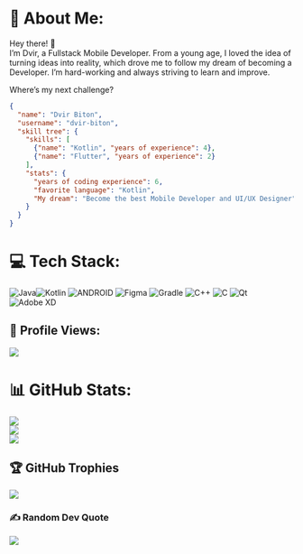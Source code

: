 # 💫 About Me:

Hey there! 👋  
I’m Dvir, a Fullstack Mobile Developer.
From a young age, I loved the idea of turning ideas into reality,
which drove me to follow my dream of becoming a Developer.
I’m hard-working and always striving to learn and improve.

Where’s my next challenge?

```json
{
  "name": "Dvir Biton",
  "username": "dvir-biton",
  "skill tree": {
    "skills": [
      {"name": "Kotlin", "years of experience": 4},
      {"name": "Flutter", "years of experience": 2}
    ],
    "stats": {
      "years of coding experience": 6,
      "favorite language": "Kotlin",
      "My dream": "Become the best Mobile Developer and UI/UX Designer"
    }
  }
}
```

# 💻 Tech Stack:
![Java](https://img.shields.io/badge/java-%23ED8B00.svg?style=for-the-badge&logo=openjdk&logoColor=white)![Kotlin](https://img.shields.io/badge/kotlin-%230095D5.svg?style=for-the-badge&logo=kotlin&logoColor=white) ![ANDROID](https://img.shields.io/badge/android-%2320232a.svg?style=for-the-badge&logo=android&logoColor=%a4c639) ![Figma](https://img.shields.io/badge/figma-%23F24E1E.svg?style=for-the-badge&logo=figma&logoColor=white) ![Gradle](https://img.shields.io/badge/Gradle-02303A.svg?style=for-the-badge&logo=Gradle&logoColor=white) ![C++](https://img.shields.io/badge/c++-%2300599C.svg?style=for-the-badge&logo=c%2B%2B&logoColor=white) ![C](https://img.shields.io/badge/c-%2300599C.svg?style=for-the-badge&logo=c&logoColor=white) ![Qt](https://img.shields.io/badge/Qt-%23217346.svg?style=for-the-badge&logo=Qt&logoColor=white) ![Adobe XD](https://img.shields.io/badge/Adobe%20XD-470137?style=for-the-badge&logo=Adobe%20XD&logoColor=#FF61F6)

## 👤 Profile Views:
[![](https://visitcount.itsvg.in/api?id=fylora&label=Views&icon=0&pretty=true)](https://visitcount.itsvg.in)

# 📊 GitHub Stats:
![](https://github-readme-stats.vercel.app/api?username=dvir-biton&show_icons=true&theme=radical)<br/>
![](https://github-readme-streak-stats.herokuapp.com/?user=dvir-biton&theme=dark&hide_border=false)<br/>
![](https://github-readme-stats.vercel.app/api/top-langs/?username=dvir-biton&theme=dark&hide_border=false&include_all_commits=true&count_private=false&layout=compact)

## 🏆 GitHub Trophies
![](https://github-profile-trophy.vercel.app/?username=dvir-biton&theme=radical&no-frame=false&no-bg=true&margin-w=4)

### ✍️ Random Dev Quote
![](https://quotes-github-readme.vercel.app/api?type=horizontal&theme=radical)
